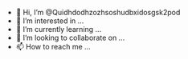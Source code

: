 - 👋 Hi, I’m @Quidhdodhzozhsoshudbxidosgsk2pod
- 👀 I’m interested in ...
- 🌱 I’m currently learning ...
- 💞️ I’m looking to collaborate on ...
- 📫 How to reach me ...

<!---
Quidhdodhzozhsoshudbxidosgsk2pod/Quidhdodhzozhsoshudbxidosgsk2pod is a ✨ special ✨ repository because its `README.md` (this file) appears on your GitHub profile.
You can click the Preview link to take a look at your changes.
--->
